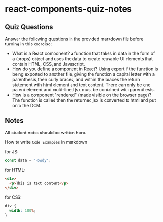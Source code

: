 # react-components-quiz-notes

## Quiz Questions

Answer the following questions in the provided markdown file before turning in this exercise:

- What is a React component?
  a function that takes in data in the form of a (props) object and uses the data to create reusable UI elements that contain HTML, CSS, and Javascript.
- How do you define a component in React?
  Using export if the function is being exported to another file, giving the function a capital letter with a parenthesis, then curly braces, and within the braces the return statement with html element and text content. There can only be one parent element and multi-lined jsx must be contained with parenthesis.
- How is a component "rendered" (made visible on the browser page)?
  The function is called then the returned jsx is converted to html and put onto the DOM.

## Notes

All student notes should be written here.

How to write `Code Examples` in markdown

for JS:

```javascript
const data = 'Howdy';
```

for HTML:

```html
<div>
  <p>This is text content</p>
</div>
```

for CSS:

```css
div {
  width: 100%;
}
```
